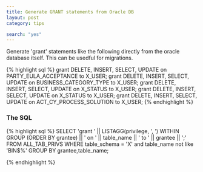 ```yaml
---
title: Generate GRANT statements from Oracle DB
layout: post
category: tips

search: "yes"
---
```


Generate 'grant' statements like the following directly from the oracle database itself. This can be usedful for migrations.

{% highlight sql %}
grant DELETE, INSERT, SELECT, UPDATE on PARTY_EULA_ACCEPTANCE to X_USER;
grant DELETE, INSERT, SELECT, UPDATE on BUSINESS_CATEGORY_TYPE to X_USER;
grant DELETE, INSERT, SELECT, UPDATE on X_STATUS to X_USER;
grant DELETE, INSERT, SELECT, UPDATE on X_STATUS to X_USER;
grant DELETE, INSERT, SELECT, UPDATE on ACT_CY_PROCESS_SOLUTION to X_USER;
{% endhighlight %}

### The SQL

{% highlight sql %}
SELECT 'grant ' ||
	LISTAGG(privilege, ', ') WITHIN GROUP (ORDER BY grantee) || ' on ' || table_name || ' to ' || grantee || ';'
FROM
	ALL_TAB_PRIVS
WHERE
	table_schema = 'X' and table_name not like 'BIN$%'
GROUP BY
	grantee,table_name;

{% endhighlight %}
